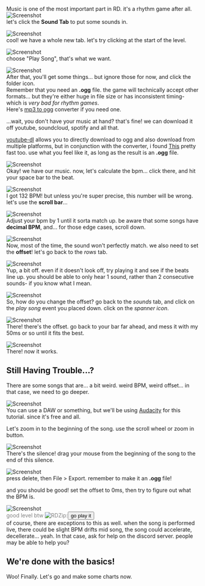 Music is one of the most important part in RD. it's a rhythm game after all.
![Screenshot](/rdtutorial/public/images/basics/basics_8.jpg)  
let's click the <b style="--d:0">S</b><b style="--d:1">o</b><b style="--d:2">u</b><b style="--d:3">n</b><b style="--d:4">d</b><b style="--d:5"> </b><b style="--d:6">T</b><b style="--d:7">a</b><b style="--d:8">b</b> to put some sounds in.

![Screenshot](/rdtutorial/public/images/basics/basics_9.jpg)  
cool! we have a whole new tab. let's try clicking at the start of the level.

![Screenshot](/rdtutorial/public/images/basics/basics_10.jpg)  
choose "Play Song", that's what we want.

![Screenshot](/rdtutorial/public/images/basics/basics_11.jpg)  
After that, you'll get some things... but ignore those for now, and click the folder icon.  
Remember that you need an <b style="--d:0">.</b><b style="--d:1">o</b><b style="--d:2">g</b><b style="--d:3">g</b> file. the game will technically accept other formats... but they're either huge in file size or has inconsistent timing- which is *very bad for rhythm games*.  
Here's [mp3 to ogg](https://flicflac-audio-converter.en.softonic.com/) converter if you need one.

...wait, you don't have your music at hand? that's fine! we can download it off youtube, soundcloud, spotify and all that.

[youtube-dl](https://ytdl-org.github.io/youtube-dl/index.html) allows you to directly download to ogg and also download from multiple platforms, but in conjunction with the converter, i found [This](https://4k-video-downloader.en.softonic.com/download) pretty fast too. use what you feel like it, as long as the result is an <b style="--d:0">.</b><b style="--d:1">o</b><b style="--d:2">g</b><b style="--d:3">g</b> file.

![Screenshot](/rdtutorial/public/images/basics/basics_12.jpg)  
Okay! we have our music. now, let's calculate the bpm... click there, and hit your space bar to the beat.

![Screenshot](/rdtutorial/public/images/basics/basics_13.jpg)  
I got 132 BPM! but unless you're super precise, this number will be wrong. let's use the <b style="--d:0">s</b><b style="--d:1">c</b><b style="--d:2">r</b><b style="--d:3">o</b><b style="--d:4">l</b><b style="--d:5">l</b><b style="--d:6"> </b><b style="--d:7">b</b><b style="--d:8">a</b><b style="--d:9">r</b>...

![Screenshot](/rdtutorial/public/images/basics/basics_14.jpg)  
Adjust your bpm by 1 until it sorta match up. be aware that some songs have <b style="--d:0">d</b><b style="--d:1">e</b><b style="--d:2">c</b><b style="--d:3">i</b><b style="--d:4">m</b><b style="--d:5">a</b><b style="--d:6">l</b><b style="--d:7"> </b><b style="--d:8">B</b><b style="--d:9">P</b><b style="--d:10">M</b>, and... for those edge cases, scroll down.

![Screenshot](/rdtutorial/public/images/basics/basics_15.jpg)  
Now, most of the time, the sound won't perfectly match. we also need to set the <b style="--d:0">o</b><b style="--d:1">f</b><b style="--d:2">f</b><b style="--d:3">s</b><b style="--d:4">e</b><b style="--d:5">t</b>! let's go back to the *rows* tab.

![Screenshot](/rdtutorial/public/images/basics/basics_16.jpg)  
Yup, a bit off. even if it doesn't look off, try playing it and see if the beats line up. you should be able to only hear 1 sound, rather than 2 consecutive sounds- if you know what I mean.

![Screenshot](/rdtutorial/public/images/basics/basics_17.jpg)  
So, how do you change the offset? go back to the *sounds* tab, and click on the *play song* event you placed down. click on the *spanner icon*.

![Screenshot](/rdtutorial/public/images/basics/basics_18.jpg)  
There! there's the offset. go back to your bar far ahead, and mess it with my 50ms or so until it fits the best.

![Screenshot](/rdtutorial/public/images/basics/basics_19.jpg)  
There! now it works.

## Still Having Trouble...?

There are some songs that are... a bit weird. weird BPM, weird offset... in that case, we need to go deeper.

![Screenshot](/rdtutorial/public/images/basics/basics_20.jpg)  
You can use a DAW or something, but we'll be using [Audacity](https://www.audacityteam.org/download/) for this tutorial. since it's free and all.

Let's zoom in to the beginning of the song. use the scroll wheel or zoom in button.

![Screenshot](/rdtutorial/public/images/basics/basics_21.jpg)  
There's the silence! drag your mouse from the beginning of the song to the end of this silence.

![Screenshot](/rdtutorial/public/images/basics/basics_22.jpg)  
press delete, then File > Export. remember to make it an <b style="--d:0">.</b><b style="--d:1">o</b><b style="--d:2">g</b><b style="--d:3">g</b> file!

and you should be good! set the offset to 0ms, then try to figure out what the BPM is.

![Screenshot](/rdtutorial/public/images/basics/basics_23.jpg)  
<span style="color:#808080">good level btw ![RDZip: ](/rdtutorial/public/images/icon/auburn.png)<button class="rdzip" data-clipboard-text="https://cdn.discordapp.com/attachments/611380148431749151/839276814501019648/nelward_-_Ghost.rdzip">go play it</button></span>  
of course, there are exceptions to this as well. when the song is performed live, there could be slight BPM drifts mid song, the song could accelerate, decellerate... yeah. In that case, ask for help on the discord server. people may be able to help you?

## We're done with the basics!

Woo! Finally. Let's go and make some charts now.